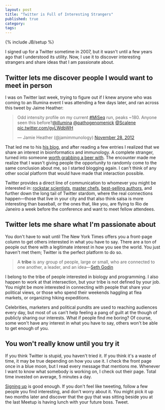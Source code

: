 ```yaml
---
layout: post
title: "Twitter is Full of Interesting Strangers"
published: true
category:
tags:
---
```

{% include JB/setup %}

I signed up for a Twitter sometime in 2007, but it wasn't until a few years ago that I understood its utility. Now, I use it to discover interesting strangers and share ideas that I am passionate about.

## Twitter lets me discover people I would want to meet in person

I was on Twitter last week, trying to figure out if I knew anyone who was coming to an Illumina event I was attending a few days later, and ran across this tweet by Jaime Heather:

<blockquote class="twitter-tweet"><p>Odd intensity profile on my current <a href="https://twitter.com/search?q=%23MiSeq&amp;src=hash">#MiSeq</a> run, peaks ~180. Anyone seen this before?<a href="https://twitter.com/illumina">@illumina</a> <a href="https://twitter.com/pathogenomenick">@pathogenomenick</a> <a href="https://twitter.com/Scalene">@Scalene</a> <a href="http://t.co/gyLWdbWH">pic.twitter.com/gyLWdbWH</a></p>&mdash; Jamie Heather (@jamimmunology) <a href="https://twitter.com/jamimmunology/statuses/273803307246563328">November 28, 2012</a></blockquote>

That led me to his [his blog](http://jamimmunology.blogspot.com), and after reading a few entries I realized that we share an interest in bioinformatics and immunology. A complete stranger, turned into someone [worth grabbing a beer with](https://twitter.com/nachocaballero/status/376386140812480512). The encounter made me realize that I wasn't giving people the opportunity to randomly come to the same conclusion about me, so I started blogging again. I can't think of any other social platform that would have made that interaction possible.

Twitter provides a direct line of communication to whomever you might be interested in: [rockstar scientists](https://twitter.com/ProfBrianCox), [master chefs](https://twitter.com/GordonRamsay), [best-selling authors](https://twitter.com/realjohngreen), and further down the long tail of Twitter stardom, where the real connections happen—those that live in your city and that also think salsa is more interesting than baseball, or the ones that, like you, are flying to Rio de Janeiro a week before the conference and want to meet fellow attendees.

## Twitter lets me share what I'm passionate about

You don't have to wait until The New York Times offers you a front-page column to get others interested in what you have to say. There are a ton of people out there with a legitimate interest in how you see the world. You just haven't met them; Twitter is the perfect platform to do so.

> A **tribe** is any group of people, large or small, who are connected to one another, a leader, and an idea—[Seth Godin](http://sethgodin.typepad.com/)

I belong to the tribe of people interested in biology and programming. I also happen to work at that intersection, but your tribe is not defined by your job. You might be more interested in connecting with people that share your political views, or those who spend their weekends haggling at flea markets, or organizing hiking expeditions.

Celebrities, marketers and political pundits are used to reaching audiences every day, but most of us can't help feeling a pang of guilt at the though of publicly sharing our interests. What if people find me boring? Of course, some  won't have any interest in what you have to say, others won't be able to get enough of you.

## You won't really know until you try it

If you think Twitter is stupid, you haven't tried it. If you think it's a waste of time, it may be true depending on how you use it. I check the front page once in a blue moon, but I read every message that mentions me. Whenever I want to know what somebody is working on, I check out their page. Total time invested on average, 5 minutes a day.

[Signing up](http://twitter.com) is good enough. If you don't feel like tweeting, follow a few people you find interesting, and don't worry about it. You might pick it up two months later and discover that the guy that was sitting beside you at the last Meetup is having lunch with your future boss. Tweet.




